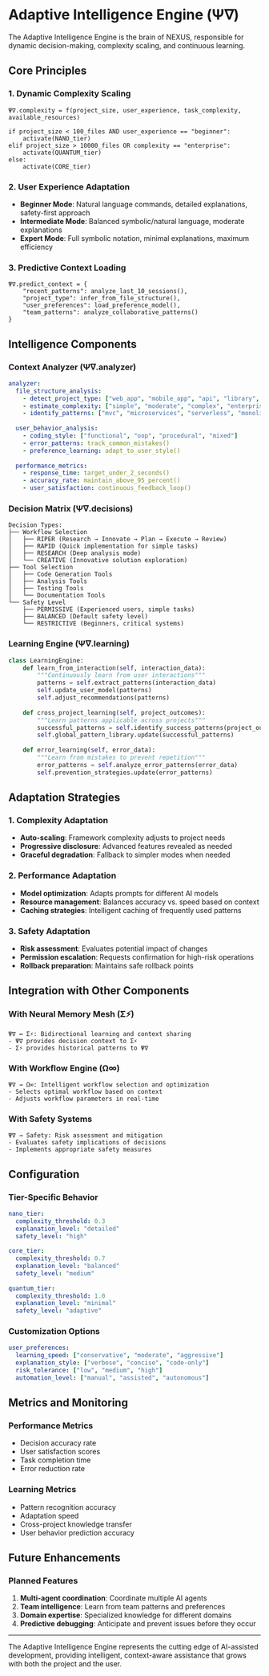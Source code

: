 # Adaptive Intelligence Engine (Ψ∇)

The Adaptive Intelligence Engine is the brain of NEXUS, responsible for dynamic decision-making, complexity scaling, and continuous learning.

## Core Principles

### 1. Dynamic Complexity Scaling
```
Ψ∇.complexity = f(project_size, user_experience, task_complexity, available_resources)

if project_size < 100_files AND user_experience == "beginner":
    activate(NANO_tier)
elif project_size > 10000_files OR complexity == "enterprise":
    activate(QUANTUM_tier)
else:
    activate(CORE_tier)
```

### 2. User Experience Adaptation
- **Beginner Mode**: Natural language commands, detailed explanations, safety-first approach
- **Intermediate Mode**: Balanced symbolic/natural language, moderate explanations
- **Expert Mode**: Full symbolic notation, minimal explanations, maximum efficiency

### 3. Predictive Context Loading
```
Ψ∇.predict_context = {
    "recent_patterns": analyze_last_10_sessions(),
    "project_type": infer_from_file_structure(),
    "user_preferences": load_preference_model(),
    "team_patterns": analyze_collaborative_patterns()
}
```

## Intelligence Components

### Context Analyzer (Ψ∇.analyzer)
```yaml
analyzer:
  file_structure_analysis:
    - detect_project_type: ["web_app", "mobile_app", "api", "library", "monorepo"]
    - estimate_complexity: ["simple", "moderate", "complex", "enterprise"]
    - identify_patterns: ["mvc", "microservices", "serverless", "monolith"]
  
  user_behavior_analysis:
    - coding_style: ["functional", "oop", "procedural", "mixed"]
    - error_patterns: track_common_mistakes()
    - preference_learning: adapt_to_user_style()
    
  performance_metrics:
    - response_time: target_under_2_seconds()
    - accuracy_rate: maintain_above_95_percent()
    - user_satisfaction: continuous_feedback_loop()
```

### Decision Matrix (Ψ∇.decisions)
```
Decision Types:
├── Workflow Selection
│   ├── RIPER (Research → Innovate → Plan → Execute → Review)
│   ├── RAPID (Quick implementation for simple tasks)
│   ├── RESEARCH (Deep analysis mode)
│   └── CREATIVE (Innovative solution exploration)
├── Tool Selection
│   ├── Code Generation Tools
│   ├── Analysis Tools
│   ├── Testing Tools
│   └── Documentation Tools
└── Safety Level
    ├── PERMISSIVE (Experienced users, simple tasks)
    ├── BALANCED (Default safety level)
    └── RESTRICTIVE (Beginners, critical systems)
```

### Learning Engine (Ψ∇.learning)
```python
class LearningEngine:
    def learn_from_interaction(self, interaction_data):
        """Continuously learn from user interactions"""
        patterns = self.extract_patterns(interaction_data)
        self.update_user_model(patterns)
        self.adjust_recommendations(patterns)
        
    def cross_project_learning(self, project_outcomes):
        """Learn patterns applicable across projects"""
        successful_patterns = self.identify_success_patterns(project_outcomes)
        self.global_pattern_library.update(successful_patterns)
        
    def error_learning(self, error_data):
        """Learn from mistakes to prevent repetition"""
        error_patterns = self.analyze_error_patterns(error_data)
        self.prevention_strategies.update(error_patterns)
```

## Adaptation Strategies

### 1. Complexity Adaptation
- **Auto-scaling**: Framework complexity adjusts to project needs
- **Progressive disclosure**: Advanced features revealed as needed
- **Graceful degradation**: Fallback to simpler modes when needed

### 2. Performance Adaptation
- **Model optimization**: Adapts prompts for different AI models
- **Resource management**: Balances accuracy vs. speed based on context
- **Caching strategies**: Intelligent caching of frequently used patterns

### 3. Safety Adaptation
- **Risk assessment**: Evaluates potential impact of changes
- **Permission escalation**: Requests confirmation for high-risk operations
- **Rollback preparation**: Maintains safe rollback points

## Integration with Other Components

### With Neural Memory Mesh (Σ⚡)
```
Ψ∇ ↔ Σ⚡: Bidirectional learning and context sharing
- Ψ∇ provides decision context to Σ⚡
- Σ⚡ provides historical patterns to Ψ∇
```

### With Workflow Engine (Ω∞)
```
Ψ∇ → Ω∞: Intelligent workflow selection and optimization
- Selects optimal workflow based on context
- Adjusts workflow parameters in real-time
```

### With Safety Systems
```
Ψ∇ → Safety: Risk assessment and mitigation
- Evaluates safety implications of decisions
- Implements appropriate safety measures
```

## Configuration

### Tier-Specific Behavior
```yaml
nano_tier:
  complexity_threshold: 0.3
  explanation_level: "detailed"
  safety_level: "high"
  
core_tier:
  complexity_threshold: 0.7
  explanation_level: "balanced"
  safety_level: "medium"
  
quantum_tier:
  complexity_threshold: 1.0
  explanation_level: "minimal"
  safety_level: "adaptive"
```

### Customization Options
```yaml
user_preferences:
  learning_speed: ["conservative", "moderate", "aggressive"]
  explanation_style: ["verbose", "concise", "code-only"]
  risk_tolerance: ["low", "medium", "high"]
  automation_level: ["manual", "assisted", "autonomous"]
```

## Metrics and Monitoring

### Performance Metrics
- Decision accuracy rate
- User satisfaction scores
- Task completion time
- Error reduction rate

### Learning Metrics
- Pattern recognition accuracy
- Adaptation speed
- Cross-project knowledge transfer
- User behavior prediction accuracy

## Future Enhancements

### Planned Features
1. **Multi-agent coordination**: Coordinate multiple AI agents
2. **Team intelligence**: Learn from team patterns and preferences
3. **Domain expertise**: Specialized knowledge for different domains
4. **Predictive debugging**: Anticipate and prevent issues before they occur

---

The Adaptive Intelligence Engine represents the cutting edge of AI-assisted development, providing intelligent, context-aware assistance that grows with both the project and the user.